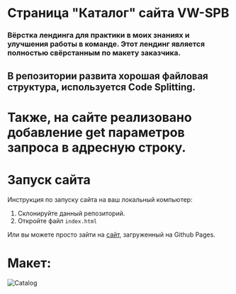 # Страница "Каталог" сайта VW-SPB
### Вёрстка лендинга для практики в моих знаниях и улучшения работы в команде. Этот лендинг является полностью свёрстанным по макету заказчика. 
## В репозитории развита хорошая файловая структура, используется Code Splitting.
# Также, на сайте реализовано добавление get параметров запроса в адресную строку.

# Запуск сайта
Инструкция по запуску сайта на ваш локальный компьютер:
   1. Склонируйте данный репозиторий.
   2. Откройте файл ```index.html```
   
Или вы можете просто зайти на [сайт](kriswis.github.io/VW-SPB-Catalog/), загруженный на Github Pages.
# Макет:
![Catalog](https://github.com/KrisWis/VW-SPB-Catalog/assets/94256853/1e583e8a-5383-4464-9a92-951e5614e89b)
